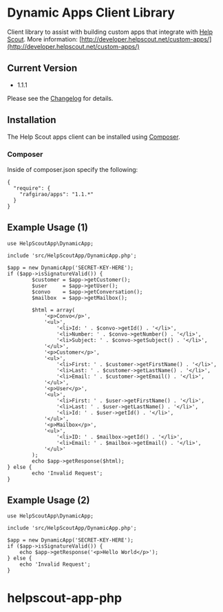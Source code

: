 Dynamic Apps Client Library
===========================

Client library to assist with building custom apps that integrate with [Help Scout](https://www.helpscout.net/). More information: [http://developer.helpscout.net/custom-apps/](http://developer.helpscout.net/custom-apps/)

Current Version
---------------------
* 1.1.1

Please see the [Changelog](https://github.com/helpscout/helpscout-apps-php/blob/master/CHANGELOG.md) for details.

## Installation

The Help Scout apps client can be installed using [Composer](https://packagist.org/packages/helpscout/apps).

### Composer

Inside of composer.json specify the following:

````
{
  "require": {
    "rafgirao/apps": "1.1.*"
  }
}
````

Example Usage (1)
---------------------

```
use HelpScoutApp\DynamicApp;

include 'src/HelpScoutApp/DynamicApp.php';

$app = new DynamicApp('SECRET-KEY-HERE');
if ($app->isSignatureValid()) {
        $customer = $app->getCustomer();
        $user     = $app->getUser();
        $convo    = $app->getConversation();
        $mailbox  = $app->getMailbox();

        $html = array(
        	'<p>Convo</p>',
			'<ul>',
				'<li>Id: ' . $convo->getId() . '</li>',
                '<li>Number: ' . $convo->getNumber() . '</li>',
                '<li>Subject: ' . $convo->getSubject() . '</li>',
            '</ul>',
			'<p>Customer</p>',
			'<ul>',
				'<li>First: ' . $customer->getFirstName() . '</li>',
                '<li>Last: ' . $customer->getLastName() . '</li>',
                '<li>Email: ' . $customer->getEmail() . '</li>',
			'</ul>',
			'<p>User</p>',
			'<ul>',
                '<li>First: ' . $user->getFirstName() . '</li>',
                '<li>Last: ' . $user->getLastName() . '</li>',
                '<li>Id: ' . $user->getId() . '</li>',
			'</ul>',
			'<p>Mailbox</p>',
			'<ul>',
			    '<li>ID: ' . $mailbox->getId() . '</li>',
			    '<li>Email: ' . $mailbox->getEmail() . '</li>',
			'</ul>'
        );
        echo $app->getResponse($html);
} else {
        echo 'Invalid Request';
}
```

Example Usage (2)
---------------------

```
use HelpScoutApp\DynamicApp;

include 'src/HelpScoutApp/DynamicApp.php';

$app = new DynamicApp('SECRET-KEY-HERE');
if ($app->isSignatureValid()) {               
    echo $app->getResponse('<p>Hello World</p>');
} else {
    echo 'Invalid Request';
}
```
# helpscout-app-php
